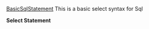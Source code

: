 [BasicSqlStatement](#BasicSqlStatement)
This is a basic select syntax for Sql

**Select Statement**

